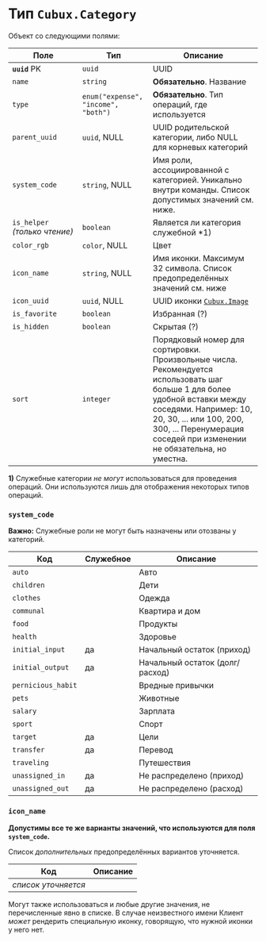 Тип `Cubux.Category`
====================

Объект со следующими полями:

Поле | Тип | Описание
---- | --- | --------
**`uuid`** PK | `uuid`         | UUID
`name`        | `string`       | **Обязательно**. Название
`type` | `enum("expense", "income", "both")` | **Обязательно**. Тип операций, где используется
`parent_uuid` | `uuid`, NULL   | UUID родительской категории, либо NULL для корневых категорий
`system_code` | `string`, NULL | Имя роли, ассоциированной с категорией. Уникально внутри команды. Список допустимых значений см. ниже.
`is_helper` _(только чтение)_ | `boolean` | Является ли категория служебной \*1)
`color_rgb`   | `color`, NULL  | Цвет
`icon_name`   | `string`, NULL | Имя иконки. Максимум 32 символа. Список предопределённых значений см. ниже
`icon_uuid`   | `uuid`, NULL   | UUID иконки [`Cubux.Image`][Cubux.Image]
`is_favorite` | `boolean`      | Избранная (?)
`is_hidden`   | `boolean`      | Скрытая (?)
`sort`        | `integer`      | Порядковый номер для сортировки. Произвольные числа. Рекомендуется использовать шаг больше 1 для более удобной вставки между соседями. Например: 10, 20, 30, ... или 100, 200, 300, ... Перенумерация соседей при изменении не обязательна, но уместна.

**1)** Служебные категории _не могут_ использоваться для проведения
операций. Они используются лишь для отображения некоторых типов
операций.


### `system_code`

**Важно:** Служебные роли не могут быть назначены или отозваны у
категорий.

Код | Служебное | Описание
--- | --------- | --------
`auto`             |    | Авто
`children`         |    | Дети
`clothes`          |    | Одежда
`communal`         |    | Квартира и дом
`food`             |    | Продукты
`health`           |    | Здоровье
`initial_input`    | да | Начальный остаток (приход)
`initial_output`   | да | Начальный остаток (долг/расход)
`pernicious_habit` |    | Вредные привычки
`pets`             |    | Животные
`salary`           |    | Зарплата
`sport`            |    | Спорт
`target`           | да | Цели
`transfer`         | да | Перевод
`traveling`        |    | Путешествия
`unassigned_in`    | да | Не распределено (приход)
`unassigned_out`   | да | Не распределено (расход)


### `icon_name`

**Допустимы все те же варианты значений, что используются для поля `system_code`.**

Список _дополнительных_ предопределённых вариантов уточняется.

Код                 | Описание
------------------- | --------
_список уточняется_ |

Могут также использоваться и любые другие значения, не перечисленные
явно в списке. В случае неизвестного имени Клиент _может_ рендерить
специальную иконку, говорящую, что нужной иконки у него нет.


[Cubux.Image]: image.md
